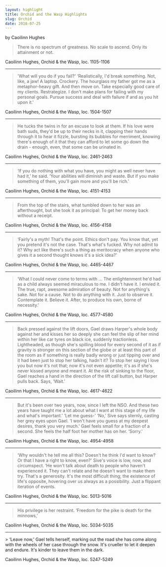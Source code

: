 ```yaml
---
layout: highlight
title: Orchid and the Wasp Highlights
slug: Orchid
date: 2018-07-25
---
```

by Caoilinn Hughes

> There is no spectrum of greatness. No scale to ascend. Only its attainment or not.

Caoilinn Hughes, Orchid & the Wasp, loc. 1105-1106

<hr>

> 'What will you do if you fail?'
‘Realistically, I'd break something. Not, like, a jaw! A laptop. Crockery. The hourglass my father got me as a metaphor-heavy gift. And then move on. Take especially good care of my clients. Restrategize. I don't make plans for failing with my personal goals. Pursue success and deal with failure if and as you hit upon it.'

Caoilinn Hughes, Orchid & the Wasp, loc. 1504-1507

<hr>



> He tucks the twins in for an excuse to look at them. If his love were bath suds, they'd be up to their necks in it, clapping their hands through it to hear it fizzle, bursting its bubbles for merriment, knowing there's enough of it that they can afford to let some go down the drain - enough, even, that some can be urinated in.

Caoilinn Hughes, Orchid & the Wasp, loc. 2461-2463

<hr>

> ‘If you do nothing with what you have, you might as well never have had it,' he said. ‘Your abilities will diminish and waste. But if you make something of them, you'll gain more and you'll be rich.'

Caoilinn Hughes, Orchid & the Wasp, loc. 4151-4153

<hr>

> From the top of the stairs, what tumbled down to her was an afterthought, but she took it as principal: To get her money back without a receipt.

Caoilinn Hughes, Orchid & the Wasp, loc. 4156-4158

<hr>

> ‘Fairly's a myth! That's the point. Ethics don't pay. You know that, yet you pretend it's not the case. That's what's fucked. Why not admit to it? Why act like there's such a thing as meritocracy when anyone who gives it a second thought knows it's a sick idea?'

Caoilinn Hughes, Orchid & the Wasp, loc. 4465-4467

<hr>

> ‘What I could never come to terms with … The enlightenment he'd had as a child always seemed miraculous to me. I didn't have it. I envied it. The true, rapt, awesome admiration of beauty. Not for anything's sake. Not for a cause. Not to do anything with it. Just to observe it. Contemplate it. Believe it. After, to produce his own, borne of necessity.'

Caoilinn Hughes, Orchid & the Wasp, loc. 4577-4580

<hr>

> Back pressed against the lift doors, Gael draws Harper's whole body against her and kisses her so deeply she can feel the slip of her mind within her like car tyres on black ice, suddenly tractionless. Lightheaded, as though she's spilling blood for every second of it as if gravity is stronger on this section of the globe or at least this part of the room as if something is really badly wrong or just tipping over and it had been just to stop her talking, hadn't it? To stop her saying I love you but now it's not that; now it's not even appetite; it's as if she's never kissed anyone and meant it. At the risk of sinking to the floor, Gael reaches a hand in the direction of the lift call button, but Harper pulls back. Says, ‘Wait.'

Caoilinn Hughes, Orchid & the Wasp, loc. 4617-4622

<hr>

> But it's been over two years, now, since I left the NSO. And these two years have taught me a lot about what I want at this stage of my life and what's important.'
 ‘Let me guess-'
  ‘No,' Sive says sternly, casting her grey eyes upon Gael. ‘I won't have you guess at my deepest desires, thank you very much.' Gael feels small for a fraction of a second. She feels the half foot her mother has on her. ‘Sorry.'

Caoilinn Hughes, Orchid & the Wasp, loc. 4954-4958

<hr>

> ‘Why wouldn't he tell me all this? Doesn't he think I'd want to know? Or that I have a right to know, even?'
Sive's voice is low, now, and circumspect. ‘He won't talk about death to people who haven't experienced it. They can't relate and he doesn't want to make them try. That's a generosity. It's the most difficult thing; the existence of life's opposite, hovering over us always as a possibility. Just a flippant iteration of events.

Caoilinn Hughes, Orchid & the Wasp, loc. 5013-5016

<hr>

> His privilege is her restraint. ‘Freedom for the pike is death for the minnows,'

Caoilinn Hughes, Orchid & the Wasp, loc. 5034-5035

<hr>
> ‘Leave now,' Gael tells herself, marking out the road she has come along with the wheels of her case through the snow. It's crueller to let it deepen and endure. It's kinder to leave them in the dark.

Caoilinn Hughes, Orchid & the Wasp, loc. 5247-5249
